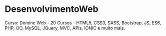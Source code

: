 # DesenvolvimentoWeb
Curso: Domine Web - 20 Cursos - HTML5, CSS3, SASS, Bootstrap, JS, ES6, PHP, OO, MySQL, JQuery, MVC, APIs, IONIC e muito mais.
